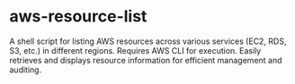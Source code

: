 # aws-resource-list
A shell script for listing AWS resources across various services (EC2, RDS, S3, etc.) in different regions. Requires AWS CLI for execution. Easily retrieves and displays resource information for efficient management and auditing.
